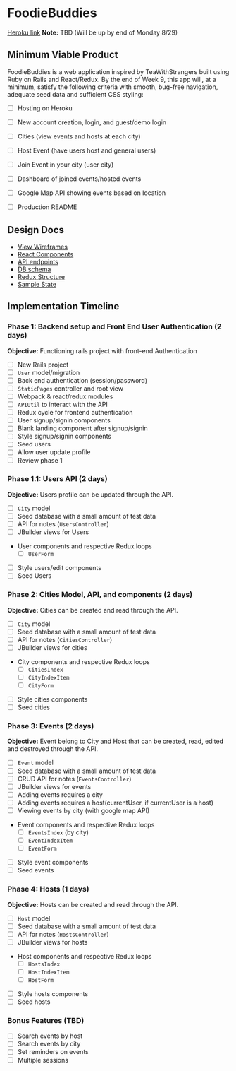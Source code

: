 # FoodieBuddies

[Heroku link][heroku] **Note:** TBD (Will be up by end of Monday 8/29)

[heroku]: http://www.herokuapp.com

## Minimum Viable Product

FoodieBuddies is a web application inspired by TeaWithStrangers built using Ruby on Rails and React/Redux. By the end of Week 9, this app will, at a minimum, satisfy the following criteria with smooth, bug-free navigation, adequate seed data and sufficient CSS styling:

- [ ] Hosting on Heroku
- [ ] New account creation, login, and guest/demo login
- [ ] Cities (view events and hosts at each city)
- [ ] Host Event (have users host and general users)
- [ ] Join Event in your city (user city)
- [ ] Dashboard of joined events/hosted events
- [ ] Google Map API showing events based on location
- [ ] Production README


## Design Docs
* [View Wireframes][wireframes]
* [React Components][components]
* [API endpoints][api-endpoints]
* [DB schema][schema]
* [Redux Structure][redux-structure]
* [Sample State][sample-state]

[wireframes]: docs/wireframes
[components]: docs/component-heirarchy.md
[redux-structure]: docs/redux-structure.md
[sample-state]: docs/sample-state.md
[api-endpoints]: docs/api-endpoints.md
[schema]: docs/schema.md

## Implementation Timeline

### Phase 1: Backend setup and Front End User Authentication (2 days)

**Objective:** Functioning rails project with front-end Authentication

- [ ] New Rails project
- [ ] `User` model/migration
- [ ] Back end authentication (session/password)
- [ ] `StaticPages` controller and root view
- [ ] Webpack & react/redux modules
- [ ] `APIUtil` to interact with the API
- [ ] Redux cycle for frontend authentication
- [ ] User signup/signin components
- [ ] Blank landing component after signup/signin
- [ ] Style signup/signin components
- [ ] Seed users
- [ ] Allow user update profile
- [ ] Review phase 1

### Phase 1.1: Users API (2 days)

**Objective:** Users profile can be updated through the API.

- [ ] `City` model
- [ ] Seed database with a small amount of test data
- [ ] API for notes (`UsersController`)
- [ ] JBuilder views for Users
- User components and respective Redux loops
  - [ ] `UserForm`
- [ ] Style users/edit components
- [ ] Seed Users

### Phase 2: Cities Model, API, and components (2 days)

**Objective:** Cities can be created and read through the API.

- [ ] `City` model
- [ ] Seed database with a small amount of test data
- [ ] API for notes (`CitiesController`)
- [ ] JBuilder views for cities
- City components and respective Redux loops
  - [ ] `CitiesIndex`
  - [ ] `CityIndexItem`
  - [ ] `CityForm`
- [ ] Style cities components
- [ ] Seed cities

### Phase 3: Events (2 days)

**Objective:** Event belong to City and Host that can be created, read, edited and destroyed through the API.

- [ ] `Event` model
- [ ] Seed database with a small amount of test data
- [ ] CRUD API for notes (`EventsController`)
- [ ] JBuilder views for events
- [ ] Adding events requires a city
- [ ] Adding events requires a host(currentUser, if currentUser is a host)
- [ ] Viewing events by city (with google map API)
- Event components and respective Redux loops
  - [ ] `EventsIndex` (by city)
  - [ ] `EventIndexItem`
  - [ ] `EventForm`
- [ ] Style event components
- [ ] Seed events

### Phase 4: Hosts (1 days)

**Objective:** Hosts can be created and read through the API.

- [ ] `Host` model
- [ ] Seed database with a small amount of test data
- [ ] API for notes (`HostsController`)
- [ ] JBuilder views for hosts
- Host components and respective Redux loops
  - [ ] `HostsIndex`
  - [ ] `HostIndexItem`
  - [ ] `HostForm`
- [ ] Style hosts components
- [ ] Seed hosts

### Bonus Features (TBD)
- [ ] Search events by host
- [ ] Search events by city
- [ ] Set reminders on events
- [ ] Multiple sessions
